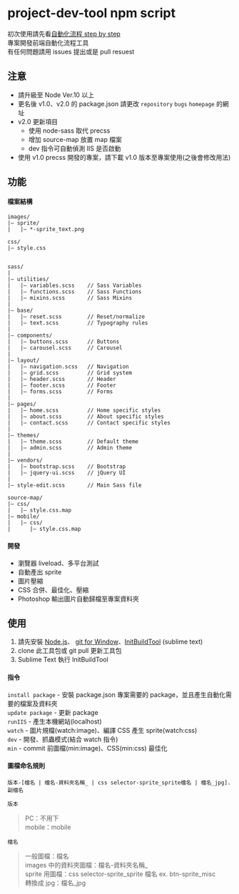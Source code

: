 # project-dev-tool npm script

初次使用請先看[自動化流程 step by step](https://hackmd.io/s/S1ohqCzN)  
專案開發前端自動化流程工具  
有任何問題請用 issues 提出或是 pull resuest

## 注意

- 請升級至 Node Ver.10 以上
- 更名後 v1.0、v2.0 的 package.json 請更改 `repository` `bugs` `homepage` 的網址
- v2.0 更新項目
  - 使用 node-sass 取代 precss
  - 增加 source-map 放置 map 檔案
  - dev 指令可自動偵測 IIS 是否啟動
- 使用 v1.0 precss 開發的專案，請下載 v1.0 版本至專案使用(之後會修改用法)

## 功能

#### 檔案結構

```
images/
|– sprite/
|   |– *-sprite_text.png

css/
|– style.css


sass/
|
|– utilities/
|   |– variables.scss    // Sass Variables
|   |– functions.scss    // Sass Functions
|   |– mixins.scss       // Sass Mixins
|
|– base/
|   |– reset.scss        // Reset/normalize
|   |– text.scss         // Typography rules
|
|– components/
|   |– buttons.scss      // Buttons
|   |– carousel.scss     // Carousel
|
|– layout/
|   |– navigation.scss   // Navigation
|   |– grid.scss         // Grid system
|   |– header.scss       // Header
|   |– footer.scss       // Footer
|   |– forms.scss        // Forms
|
|– pages/
|   |– home.scss         // Home specific styles
|   |– about.scss        // About specific styles
|   |– contact.scss      // Contact specific styles
|
|– themes/
|   |– theme.scss        // Default theme
|   |– admin.scss        // Admin theme
|
|– vendors/
|   |– bootstrap.scss    // Bootstrap
|   |– jquery-ui.scss    // jQuery UI
|
|– style-edit.scss       // Main Sass file

source-map/
|– css/
|   |– style.css.map
|– mobile/
|   |– css/
|      |– style.css.map
```

#### 開發

- 瀏覽器 liveload、多平台測試
- 自動產出 sprite
- 圖片壓縮
- CSS 合併、最佳化、壓縮
- Photoshop 輸出圖片自動歸檔至專案資料夾

## 使用

1. 請先安裝 [Node.js][d51f406f]、 [git for Window][2502918c]、[InitBuildTool][3] (sublime text)
2. clone 此工具包或 git pull 更新工具包
3. Sublime Text 執行 InitBuildTool

[d51f406f]: https://nodejs.org/en/ 'Node.js'
[2502918c]: https://git-scm.com/ 'git for Window'
[3]: https://github.com/isobartw-dev/InitBuildTool 'InitBuildTool'

#### 指令

`install package` - 安裝 package.json 專案需要的 package，並且產生自動化需要的檔案及資料夾  
`update package` - 更新 package  
`runIIS` - 產生本機網站(localhost)  
`watch` - 圖片規檔(watch:image)、編譯 CSS 產生 sprite(watch:css)  
`dev` - 開發、抓蟲模式(結合 watch 指令)  
`min` - commit 前圖檔(min:image)、CSS(min:css) 最佳化

#### 圖檔命名規則

```
版本-[檔名 | 檔名-資料夾名稱_ | css selector-sprite_sprite檔名 | 檔名_jpg].副檔名
```

`版本`

> PC：不用下  
> mobile：mobile

`檔名`

> 一般圖檔：檔名  
> images 中的資料夾圖檔：檔名-資料夾名稱\_  
> sprite 用圖檔：css selector-sprite_sprite 檔名 ex. btn-sprite_misc  
> 轉換成 jpg：檔名\_jpg
